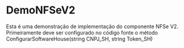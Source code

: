 # DemoNFSeV2

Esta é uma demonstração de implementação do componente NFSe V2.
Primeiramente deve ser configurado no código fonte o método ConfigurarSoftwareHouse(string CNPJ_SH, string Token_SH)
